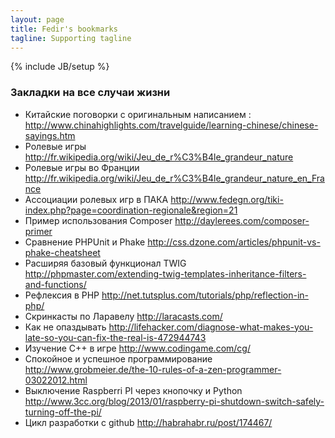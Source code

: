 ```yaml
---
layout: page
title: Fedir's bookmarks
tagline: Supporting tagline
---
```

{% include JB/setup %}

### Закладки на все случаи жизни

* Китайские поговорки с оригинальным написанием : http://www.chinahighlights.com/travelguide/learning-chinese/chinese-sayings.htm
* Ролевые игры http://fr.wikipedia.org/wiki/Jeu_de_r%C3%B4le_grandeur_nature
* Ролевые игры во Франции http://fr.wikipedia.org/wiki/Jeu_de_r%C3%B4le_grandeur_nature_en_France
* Ассоциации ролевых игр в ПАКА http://www.fedegn.org/tiki-index.php?page=coordination-regionale&region=21
* Пример использования Composer http://daylerees.com/composer-primer
* Сравнение PHPUnit и Phake http://css.dzone.com/articles/phpunit-vs-phake-cheatsheet
* Расширяя базовый функционал TWIG http://phpmaster.com/extending-twig-templates-inheritance-filters-and-functions/
* Рефлексия в PHP http://net.tutsplus.com/tutorials/php/reflection-in-php/
* Скринкасты по Ларавелу http://laracasts.com/
* Как не опаздывать http://lifehacker.com/diagnose-what-makes-you-late-so-you-can-fix-the-real-is-472944743
* Изучение С++ в игре http://www.codingame.com/cg/
* Спокойное и успешное программирование http://www.grobmeier.de/the-10-rules-of-a-zen-programmer-03022012.html
* Выключение Raspberri PI через кнопочку и Python http://www.3cc.org/blog/2013/01/raspberry-pi-shutdown-switch-safely-turning-off-the-pi/
* Цикл разработки с github http://habrahabr.ru/post/174467/

